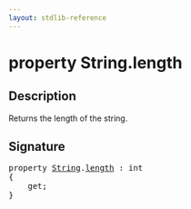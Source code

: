 ```yaml
---
layout: stdlib-reference
---
```


# property String\.length

## Description

Returns the length of the string.


## Signature

<pre>
<span class='code_keyword'>property</span> <a href="index.html" class="code_type">String</a>.<a href="length.html">length</a> : <span class="code_keyword">int</span>
{
    get;
}
</pre>

